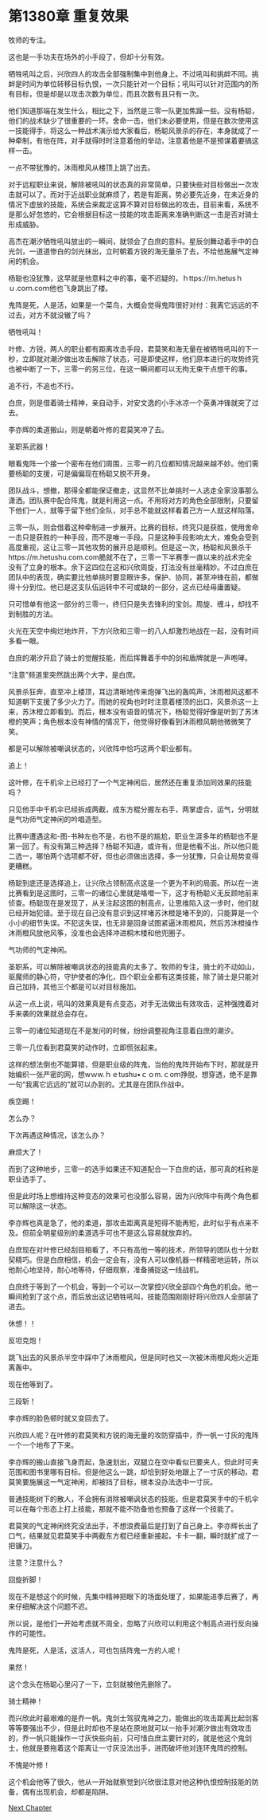 # 第1380章 重复效果

牧师的专注。

这也是一手功夫在场外的小手段了，但却十分有效。

牺牲吼叫之后，兴欣四人的攻击全部强制集中到他身上。不过吼叫和挑衅不同。挑衅是时间为单位转移目标仇恨，一次只能针对一个目标；吼叫可以针对范围内的所有目标，但是却是以攻击次数为单位，而且次数有且只有一次。

他们知道那端在发生什么，相比之下，当然是三零一队更加焦躁一些。没有杨聪，他们的战术缺少了很重要的一环。舍命一击，他们未必要使用，但是在数次使用这一技能得手，将这么一种战术演示给大家看后，杨聪风景杀的存在，本身就成了一种牵制，有他在阵，对手就得时时注意着他的举动，注意着他是不是预谋着要搞这样一击。

一点不带犹豫的，沐雨橙风从楼顶上跳了出去。

对于远程职业来说，解除被吼叫的状态真的非常简单，只要快些对目标做出一次攻击就可以了。而对于近战职业就麻烦了，若是有距离，势必要先近身，在未近身的情况下虚放的技能，系统会来裁定这算不算对目标做出的攻击，目前来看，系统不是那么好忽悠的，它会根据目标这一技能的攻击距离来准确判断这一击是否对骑士形成威胁。

高杰在潮汐牺牲吼叫放出的一瞬间，就领会了白庶的意料。星辰剑舞动着手中的白光剑，一道道惨白的剑光抹出，立时朝着方锐的海无量杀了去，不给他施展气定神闲的机会。

杨聪也没犹豫，这早就是他意料之中的事，毫不迟疑的，ｈttps://ｍ.hetusｈｕ.coｍ.coｍ他也飞身跳出了楼。

鬼阵是死，人是活，如果是一个菜鸟，大概会觉得鬼阵很好对付：我离它远远的不过去，对方不就没辙了吗？

牺牲吼叫！

叶修、方锐，两人的职业都有距离攻击手段，君莫笑和海无量在被牺牲吼叫的下一秒，立即就对潮汐做出攻击解除了状态，可是即使这样，他们原本进行的攻势终究也被中断了一下，三零一的另三位，在这一瞬间都可以无拘无束干点想干的事。

追不行，不追也不行。

白庶，则是借着骑士精神，亲自动手，对安文逸的小手冰凉一个英勇冲锋就突了过去。

李亦辉的柔道搬山，则是朝着叶修的君莫笑冲了去。

圣职系武器！

眼看鬼阵一个接一个密布在他们周围，三零一的几位都知情况越来越不妙。他们需要杨聪的支援，可是偏偏现在杨聪又脱不开身。

团队战斗，想撤，那得全都能保证撤走，这显然不比单挑时一人逃走全家没事那么潇洒。团队赛中配合阵鬼，就是利用这一点。不用将对方的角色全部限制，只要留下他们一人，就等于留下他们全队，对手总不能就这样看着己方一人就这样陷落。

三零一队，则会借着这种牵制进一步展开。比赛的目标，终究只是获胜，使用舍命一击只是获胜的一种手段，而不是唯一手段。只是这种手段影响太大，难免会受到高度重视，这让三零一其他攻势的展开总是顺利。但是这一次，杨聪和风景杀干https://m.hetushu.com.com脆就不在了，三零一下半赛季一直以来的战术完全没有了立身的根本。余下这四位在这和兴欣周旋，打法没有丝毫精妙。不过白庶在团队中的表现，确实要比他单挑时要显眼许多。保护、协同，甚至冲锋在前，都做得十分到位。他已是这支队伍运转中不可或缺的一部分，这点已经毋庸置疑。

只可惜单有他这一部分的三零一，终归只是失去锋利的宝剑。周旋、缠斗，却找不到制胜的方法。

火光在天空中绚烂地炸开，下方兴欣和三零一的八人却激烈地战在一起，没有时间多看一眼。

白庶的潮汐开启了骑士的觉醒技能，而后挥舞着手中的剑和盾牌就是一声咆哮。

“注意”频道里突然跳出两个大字，是白庶。

风景杀狂奔，直至冲上楼顶，耳边清晰地传来炮弹飞出的轰鸣声，沐雨橙风这都不知道朝下支援了多少火力了。而她的视角也时时注意着楼顶的出口，风景杀这一上来，苏沐橙立即看到。而后，根本没有语音的情况下，杨聪觉得好像是听到了苏沐橙的笑声；角色根本没有神情的情况下，他觉得好像看到沐雨橙风朝他微微笑了笑。

都是可以解除被嘲讽状态的，兴欣阵中恰巧这两个职业都有。

追上！

这叶修，在千机伞上已经打了一个气定神闲后，居然还在重复添加同效果的技能吗？

只见他手中千机伞已经拆成两截，成东方棍分握左右手，两掌虚合，运气，分明就是气功师气定神闲的吟唱造型。

比赛中遭遇这和-图-书种左也不是，右也不是的尴尬，职业生涯多年的杨聪也不是第一回了。有没有第三种选择？杨聪不知道，或许有，但是他看不出，所以他只能二选一，哪怕两个选项都不好，但也必须做出选择，多一分犹豫，只会让局势变得更糟糕。

杨聪到底还是选择追上，让兴欣占领制高点这是一个更为不利的局面。所以在一进比赛看到是这图时，三零一的诸位心里就是咯噔一下，这才有杨聪义无反顾地前来侦查。杨聪现在是发现了，从关注起这图的制高点，让思维陷入这一步时，他们就已经开始犯错。至于现在自己没有意识到这样堵苏沐橙是堵不到的，只能算是一个小小的细节失误。不犯这失误，也无非是回身试图紧逼沐雨橙风，然后苏沐橙操作沐雨橙风放他风筝，没准也会选择冲进桐木楼和他兜圈子。

气功师的气定神闲。

圣职系，可以解除被嘲讽状态的技能真的太多了。牧师的专注，骑士的不动如山，驱魔师的静心符，守护使者的净化，四个职业全都有这类技能，除了骑士是只能对自己加持，其他三个都是可以对目标施加。

从这一点上说，吼叫的效果真是有点变态，对手无法做出有效攻击，这种强拽着对手来袭的效果就总会存在。

三零一的诸位知道现在不是发问的时候，纷纷调整视角注意着白庶的潮汐。

三零一几位看到君莫笑的动作时，立即慌张起来。

这样的想法倒也不能算错，但是职业级的阵鬼，当他的鬼阵开始布下时，那就是开始编织一张严密的网，想wｗw.ｈｅtushu•ｃｏm.ｃoｍ挣脱，想穿透，绝不是靠一句“我离它远远的”就可以办到的。尤其是在团队作战中。

疾空踢！

怎么办？

下次再遇这种情况，该怎么办？

麻烦大了！

而到了这种地步，三零一的选手如果还不知道配合一下白庶的话，那可真的枉称是职业选手了。

但是此时场上想维持这种变态的效果可也没那么容易，因为兴欣阵中有两个角色都可以解除这一状态。

李亦辉也真是急了，他的柔道，那攻击距离真是短得不能再短，此时似乎有点来不及。但前全明星级别的柔道选手可也不是这么容易就放弃的。

白庶现在对叶修已经刮目相看了，不只有高他一等的技术，所领导的团队也十分默契精巧。但是白庶相信，机会一定会有，没有人可以像机器一样精密地运转，所以他耐心地坚持，耐心地等待，仔细观察，准备捕捉这一线战机。

白庶终于等到了一个机会，等到一个可以一次掌控兴欣全部四个角色的机会。他一瞬间抢到了这个点，而后放出这记牺牲吼叫，技能范围刚刚好将兴欣四人全部装了进去。

休想！！

反坦克炮！

跳飞出去的风景杀半空中踩中了沐雨橙风，但是同时也又一次被沐雨橙风炮火近距离轰中。

现在他等到了。

三段斩！

李亦辉的脸色顿时就又变回去了。

兴欣四人呢？在叶修的君莫笑和方锐的海无量的攻防穿插中，乔一帆一寸灰的鬼阵一个一个地布了下来。

李亦辉的搬山直接飞身而起，急速划出，双腿立在空中看似已要夹人，但此时可夹范围和图书里哪有目标。但是他这么一跳，却恰到好处地跟上了一寸灰的移动，君莫笑要施展这一气定神闲，却被挡了目标，根本没办法选中一寸灰。

普通技能树下的散人，不会拥有消除被嘲讽状态的技能，但是君莫笑手中的千机伞可以在每个形态上打上技能，那就不能不防备他也预备了这样一个技能了。

君莫笑的气定神闲终究没法出手，不想浪费最后是打到了自己身上。李亦辉长出了口气，结果就见君莫笑手中两截东方棍已经重新接起，卡卡一翻，瞬时就扩成了一把镰刀。

注意？注意什么？

回旋折脚！

现在不是想这个的时候，先集中精神把眼下的场面处理了，如果能进季后赛了，再来仔细解决这个问题不迟。

所以说，是他们一开始考虑就不周全，忽略了兴欣可以利用这个制高点进行反向操作的可能性。

鬼阵是死，人是活，这活人，可也包括阵鬼一方的人呢！

果然！

这个念头在杨聪心里闪了一下，立刻就被他先删除了。

骑士精神！

而兴欣此时最艰难的是乔一帆。鬼剑士驾驭鬼神之力，能做出的攻击距离比起剑客等等要强出不少，但是此时却也不是站在原地就可以一抬手对潮汐做出有效攻击的，乔一帆只能操作一寸灰快些向前，只可惜白庶主要针对的，就是他这个鬼剑士，他就是要拖着这个距离让一寸灰没法出手，进而破坏他对连环鬼阵的控制。

不愧是叶修！

这个机会他等了很久，他从一开始就察觉到兴欣很注意对他这种仇恨控制技能的防备，偶有出现机会，却都是陷阱。



[Next Chapter](%E7%AC%AC1381%E7%AB%A0%20%E5%88%B0%E6%AD%A4%E4%B8%BA%E6%AD%A2%E4%BA%86%E5%90%97.md)
